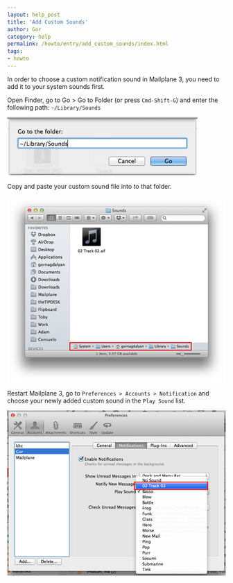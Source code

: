 ```yaml
---
layout: help_post
title: 'Add Custom Sounds'
author: Gor
category: help
permalink: /howto/entry/add_custom_sounds/index.html
tags:
- howto
---
```


In order to choose a custom notification sound in Mailplane 3, you need to add it to your system sounds first.

Open Finder, go to Go > Go to Folder (or press `Cmd-Shift-G`) and enter the following path: `~/Library/Sounds`

![screen1](/assets/howto/2014-05-04-add_custom_sounds/screen1.png)

Copy and paste your custom sound file into to that folder.

![screen2](/assets/howto/2014-05-04-add_custom_sounds/screen2.png)

Restart Mailplane 3, go to `Preferences > Accounts > Notification` and choose your newly added custom sound in the `Play Sound` list.

![screen3](/assets/howto/2014-05-04-add_custom_sounds/screen3.png)